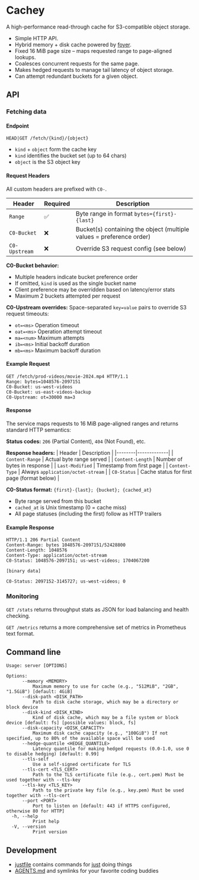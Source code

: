 # Cachey

A high-performance read-through cache for S3-compatible object storage.

- Simple HTTP API.
- Hybrid memory + disk cache powered by [foyer](https://foyer.rs/).
- Fixed 16 MiB page size – maps requested range to page-aligned lookups.
- Coalesces concurrent requests for the same page.
- Makes hedged requests to manage tail latency of object storage.
- Can attempt redundant buckets for a given object.

## API

### Fetching data

#### Endpoint

```
HEAD|GET /fetch/{kind}/{object}
```

- `kind` + `object` form the cache key
- `kind` identifies the bucket set (up to 64 chars)  
- `object` is the S3 object key

#### Request Headers

All custom headers are prefixed with `C0-`.

| Header | Required | Description |
|--------|----------|-------------|
| `Range` | ✅ | Byte range in format `bytes={first}-{last}` |
| `C0-Bucket` | ❌ | Bucket(s) containing the object (multiple values = preference order) |
| `C0-Upstream` | ❌ | Override S3 request config (see below) |

**C0-Bucket behavior:**
- Multiple headers indicate bucket preference order
- If omitted, `kind` is used as the single bucket name
- Client preference may be overridden based on latency/error stats
- Maximum 2 buckets attempted per request

**C0-Upstream overrides:**
Space-separated `key=value` pairs to override S3 request timeouts:
- `ot=<ms>` Operation timeout
- `oat=<ms>` Operation attempt timeout  
- `ma=<num>` Maximum attempts
- `ib=<ms>` Initial backoff duration
- `mb=<ms>` Maximum backoff duration

#### Example Request

```http
GET /fetch/prod-videos/movie-2024.mp4 HTTP/1.1
Range: bytes=1048576-2097151
C0-Bucket: us-west-videos
C0-Bucket: us-east-videos-backup
C0-Upstream: ot=30000 ma=3
```

#### Response

The service maps requests to 16 MiB page-aligned ranges and returns standard HTTP semantics:

**Status codes:** `206` (Partial Content), `404` (Not Found), etc.

**Response headers:**
| Header | Description |
|--------|-------------|
| `Content-Range` | Actual byte range served |
| `Content-Length` | Number of bytes in response |
| `Last-Modified` | Timestamp from first page |
| `Content-Type` | Always `application/octet-stream` |
| `C0-Status` | Cache status for first page (format below) |

**C0-Status format:** `{first}-{last}; {bucket}; {cached_at}`
- Byte range served from this bucket
- `cached_at` is Unix timestamp (0 = cache miss)
- All page statuses (including the first) follow as HTTP trailers

#### Example Response

```http
HTTP/1.1 206 Partial Content
Content-Range: bytes 1048576-2097151/52428800
Content-Length: 1048576
Content-Type: application/octet-stream
C0-Status: 1048576-2097151; us-west-videos; 1704067200

[binary data]

C0-Status: 2097152-3145727; us-west-videos; 0
```

### Monitoring

`GET /stats` returns throughput stats as JSON for load balancing and health checking.

`GET /metrics` returns a more comprehensive set of metrics in Prometheus text format.

## Command line

```
Usage: server [OPTIONS]

Options:
      --memory <MEMORY>
          Maximum memory to use for cache (e.g., "512MiB", "2GB", "1.5GiB") [default: 4GiB]
      --disk-path <DISK_PATH>
          Path to disk cache storage, which may be a directory or block device
      --disk-kind <DISK_KIND>
          Kind of disk cache, which may be a file system or block device [default: fs] [possible values: block, fs]
      --disk-capacity <DISK_CAPACITY>
          Maximum disk cache capacity (e.g., "100GiB") If not specified, up to 80% of the available space will be used
      --hedge-quantile <HEDGE_QUANTILE>
          Latency quantile for making hedged requests (0.0-1.0, use 0 to disable hedging) [default: 0.99]
      --tls-self
          Use a self-signed certificate for TLS
      --tls-cert <TLS_CERT>
          Path to the TLS certificate file (e.g., cert.pem) Must be used together with --tls-key
      --tls-key <TLS_KEY>
          Path to the private key file (e.g., key.pem) Must be used together with --tls-cert
      --port <PORT>
          Port to listen on [default: 443 if HTTPS configured, otherwise 80 for HTTP]
  -h, --help
          Print help
  -V, --version
          Print version
```

## Development

- [justfile](./justfile) contains commands for [just](https://just.systems/man/en/) doing things
- [AGENTS.md](./AGENTS.md) and symlinks for your favorite coding buddies
